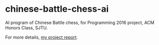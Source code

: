 # chinese-battle-chess-ai
AI program of Chinese Battle chess, for Programming 2016 project, ACM Honors Class, SJTU.

For more details, [my project report](https://github.com/Evensgn/chinese-battle-chess-ai/blob/master/project_report.pdf).
